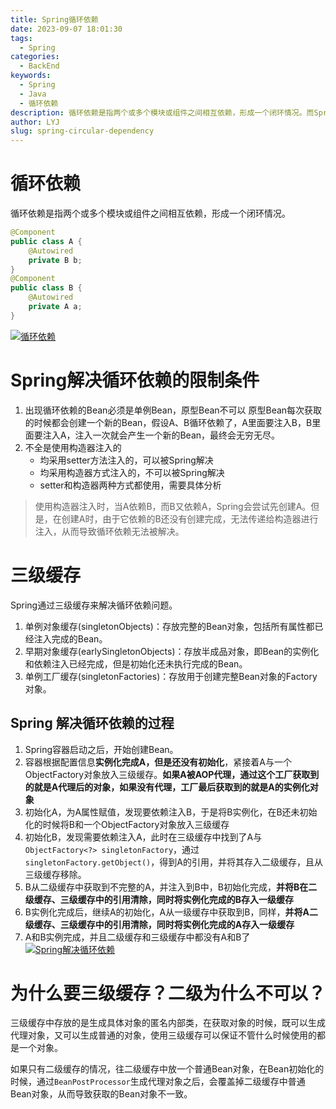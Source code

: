 ```yaml
---
title: Spring循环依赖
date: 2023-09-07 18:01:30
tags:
  - Spring
categories:
  - BackEnd
keywords:
  - Spring
  - Java
  - 循环依赖
description: 循环依赖是指两个或多个模块或组件之间相互依赖，形成一个闭环情况。而Spring通过三级缓存解决循环依赖。
author: LYJ
slug: spring-circular-dependency
---
```

# 循环依赖
循环依赖是指两个或多个模块或组件之间相互依赖，形成一个闭环情况。
```java
@Component
public class A { 
	@Autowired 
	private B b;
}
@Component
public class B { 
	@Autowired 
	private A a;
}
```
[![循环依赖](https://z1.ax1x.com/2023/09/16/pPfYDFs.png)](https://imgse.com/i/pPfYDFs)
# Spring解决循环依赖的限制条件
1. 出现循环依赖的Bean必须是单例Bean，原型Bean不可以
	原型Bean每次获取的时候都会创建一个新的Bean，假设A、B循环依赖了，A里面要注入B，B里面要注入A，注入一次就会产生一个新的Bean，最终会无穷无尽。
2. 不全是使用构造器注入的
	* 均采用setter方法注入的，可以被Spring解决
	* 均采用构造器方式注入的，不可以被Spring解决
	* setter和构造器两种方式都使用，需要具体分析
	
>使用构造器注入时，当A依赖B，而B又依赖A，Spring会尝试先创建A。但是，在创建A时，由于它依赖的B还没有创建完成，无法传递给构造器进行注入，从而导致循环依赖无法被解决。
# 三级缓存
Spring通过三级缓存来解决循环依赖问题。
1. 单例对象缓存(singletonObjects)：存放完整的Bean对象，包括所有属性都已经注入完成的Bean。
2. 早期对象缓存(earlySingletonObjects)：存放半成品对象，即Bean的实例化和依赖注入已经完成，但是初始化还未执行完成的Bean。
3. 单例工厂缓存(singletonFactories)：存放用于创建完整Bean对象的Factory对象。
## Spring 解决循环依赖的过程
1. Spring容器启动之后，开始创建Bean。
2. 容器根据配置信息**实例化完成A，但是还没有初始化**，紧接着A与一个ObjectFactory对象放入三级缓存。**如果A被AOP代理，通过这个工厂获取到的就是A代理后的对象，如果没有代理，工厂最后获取到的就是A的实例化对象**
3. 初始化A，为A属性赋值，发现要依赖注入B，于是将B实例化，在B还未初始化的时候将B和一个ObjectFactory对象放入三级缓存
4. 初始化B，发现需要依赖注入A，此时在三级缓存中找到了A与`ObjectFactory<?> singletonFactory`，通过`singletonFactory.getObject()`，得到A的引用，并将其存入二级缓存，且从三级缓存移除。
5. B从二级缓存中获取到不完整的A，并注入到B中，B初始化完成，**并将B在二级缓存、三级缓存中的引用清除，同时将实例化完成的B存入一级缓存**
6. B实例化完成后，继续A的初始化，A从一级缓存中获取到B，同样，**并将A二级缓存、三级缓存中的引用清除，同时将实例化完成的A存入一级缓存**
7. A和B实例完成，并且二级缓存和三级缓存中都没有A和B了
[![Spring解决循环依赖](https://z1.ax1x.com/2023/09/16/pPfYrYn.png)](https://imgse.com/i/pPfYrYn)
# 为什么要三级缓存？二级为什么不可以？
三级缓存中存放的是生成具体对象的匿名内部类，在获取对象的时候，既可以生成代理对象，又可以生成普通的对象，使用三级缓存可以保证不管什么时候使用的都是一个对象。

如果只有二级缓存的情况，往二级缓存中放一个普通Bean对象，在Bean初始化的时候，通过`BeanPostProcessor`生成代理对象之后，会覆盖掉二级缓存中普通Bean对象，从而导致获取的Bean对象不一致。
